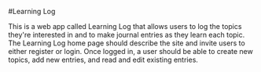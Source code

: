 #Learning Log

This is a web app called Learning Log that allows users to log the topics they're interested in and to make journal entries as they learn each topic.  The Learning Log home page should describe the site and invite users to either register or login.  Once logged in, a user should be able to create new topics, add new entries, and read and edit existing entries.
